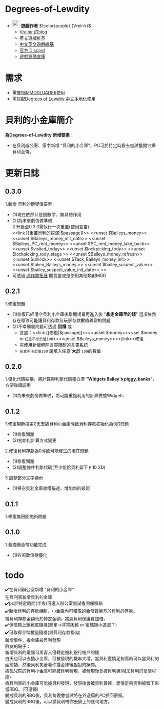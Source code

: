 # Degrees-of-Lewdity
- <img decoding="async" src="https://gitgud.io/uploads/-/system/user/avatar/9096/avatar.png" width="24" alt=""> <b>遊戲作者</b> $\color{purple} {Vrelnir}$
  - [Vrelnir 的blog][blog]
  - [英文遊戲維基][wiki-en]
  - [中文英文遊戲維基][wiki-cn]
  - [官方 Discord][discord]
  - [遊戲源碼倉庫][gitgud]

# 需求  
* 需要搭配[MODLOADER][JML]使用  
* 需搭配[Degrees of Lewdity 中文本地化][DOLCN]使用  

# 貝利的小金庫簡介  
**為Degrees-of-Lewdity 新增要素：**  
* 在貝利辦公室、家中新增 “貝利的小金庫”，PC可於特定時段去嘗試撬開它爆貝利金幣。

# 更新日誌  

## 0.3.0  
1.新增 貝利的懷疑值要素
* (1)現在依然只是個數字，無具體作用  
* (2)為未來劇情做準備  
2.升級至0.3.0需執行一次重置(使用言靈)  
	<<link [[重置貝利的撲滿|$passage]]>>
		<<unset $Baileys_money>>
		<<unset $Baileys_money_init_date>>
		<<unset $Baileys_PC_rent_money>>
		<<unset $PC_rent_money_take_back>>		
		<<unset $visited_today>>
		<<unset $lockpicking_tody>>
		<<unset $lockpicking_tody_stage >>
		<<unset $Baileys_money_refresh>>
		<<unset $unlock>>
		<<unset $Tack_Baileys_money_init>>		
		<<unset $taken_Baileys_money >>
		<<unset $bailey_suspect_value>>
		<<unset $bailey_suspect_value_init_date>>
	<</link>>
* 可透過
[過作弊拓展][CE]
開言靈或是使用其他類似MOD  

## 0.2.1  
1.修復問題  
* (1)修復已經清空貝利小金庫後離開場景再進入後 
"**拿走金庫里的錢**" 選項依然存在導致可能讓貝利存款及玩家存款數值異常的問題  
* (2)不幸觸發問題可透過 **回檔** 或：  
	* 言靈：<<link [[修復|$passage]]>><<unset $money>><<set $money to `任意不小於值100`>><<unset $Baileys_money>><<\/link>>修復  
	* 需使用新版解除言靈限制的言靈系統
 	* `任意不小於值100` 請填入任意 **大於** `100`的數值 

## 0.2.0  
1.優化代碼結構，將計算與判斷代碼獨立至
"**Widgets Bailey's piggy_banks**"，方便後續調用  
* (1)為未來劇情做準備，將可能重複利用的計算做成Widgets  

## 0.1.2  
1.修復開新檔第0天去撬貝利小金庫導致貝利存款初始化為0的問題  
* (1)修復問題
* (2)初始化計算方式變更  

2.修復貝利存款為0導致可能發生的潛在問題  
* (1)修復問題  
* (2)調整條件判斷代碼(至少能給貝利留下￡10 XD)  

3.調整部分文字顯示  
* (1)掃空貝利金庫收穫描述，增加新的級距  

## 0.1.1  
1.修復無限刷詭術問題  

## 0.1.0
1.基礎爆金幣功能完成  
* (1)各項數值待優化  

# todo  
✔️在貝利辦公室新增 “貝利的小金庫”  
  在貝利家新增貝利的金庫  
✔️pc於特定時間(半夜)可進入辦公室嘗試撬開保險箱  
✔️新增貝利的存款機制，小金庫內可獲取的金幣數量基於貝利的存款。  
  當貝利存款金額低於特定金額，當週貝利保護費加倍。  
✔️保險箱上鎖難度隨機(簡單->非常困難 or 密碼鎖小遊戲？)  
✔️可取得金幣數量隨機(與貝利存款掛勾)  
  新增事件，撬金庫被貝利發現  
  群友的點子：   
			新增貝利的電腦可黑客入侵轉走被利銀行帳戶的錢  
            白天也可以去撬小金庫，但被發現的機率大增，當貝利愛情足夠高時可以當貝利的面前撬，然後貝利笑著看你撬金庫後狠狠的撅你。  
            撬孤兒院的貝利小金庫可能被貝利發現，被發現後會被貝利撅(增加貝利的愛情程度)  
            撬貝利家的小金庫可能被貝利發現，發現後會被貝利賣掉，愛情足夠高則被留下來當RBQ。(可選擇)  
            變成貝利的RBQ後，貝利每晚會嘗試將在外遊蕩的PC抓回家撅。  
            變成貝利的RBQ後，可以請貝利帶你去鎮上的任何地方。  

[blog]: https://vrelnir.blogspot.com/
[wiki-en]: https://degreesoflewdity.miraheze.org/wiki
[wiki-cn]: https://degreesoflewditycn.miraheze.org/wiki
[gitgud]: https://gitgud.io/Vrelnir/degrees-of-lewdity/-/tree/master/
[discord]: https://discord.gg/VznUtEh
[JML]:https://github.com/Lyoko-Jeremie/sugarcube-2-ModLoader  
[DOLCN]:https://github.com/Eltirosto/Degrees-of-Lewdity-Chinese-Localization  
[CE]:https://github.com/chris81605/Degrees-of-Lewdity_Cheat_Extended/releases/download/v1.6.1/cheat.extended.zip 